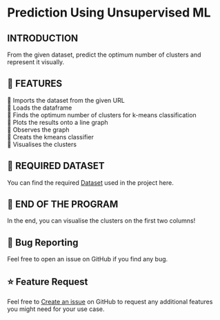 # Prediction Using Unsupervised ML 


## INTRODUCTION
From the given dataset, predict the optimum number of clusters and represent it visually.

## 🚀 FEATURES
🔵 Imports the dataset from the given URL <br/>
🔵 Loads the dataframe <br/>
🔵 Finds the optimum number of clusters for k-means classification <br/>
🔵 Plots the results onto a line graph <br/>
🔵 Observes the graph <br/>
🔵 Creats the kmeans classifier <br/>
🔵 Visualises the clusters <br/>

## 📄 REQUIRED DATASET
You can find the required [Dataset](https://drive.google.com/file/d/11Iq7YvbWZbt8VXjfm06brx66b10YiwK-/view) used in the project here.



## 🎨 END OF THE PROGRAM
In the end, you can visualise the clusters on the first two columns!
                               
## 🐛 Bug Reporting

Feel free to open an issue on GitHub if you find any bug.

## ⭐ Feature Request

Feel free to [Create an issue](https://github.com/issues) on GitHub to request any additional features you might need for your use case.
